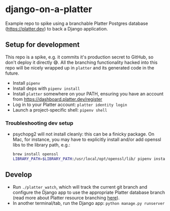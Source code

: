 # django-on-a-platter

Example repo to spike using a branchable Platter Postgres database (<https://platter.dev>) to back a
Django application.

## Setup for development

This repo is a spike, e.g. it commits it's production secret to GitHub, so don't deploy it directly
😅. All the branching functionality hacked into this repo will be nicely wrapped up in `platter` and
its generated code in the future.

- Install `pipenv`
- Install deps with `pipenv install`
- Install `platter` somewhere on your PATH, ensuring you have an account from
  <https://dashboard.platter.dev/register>
- Log in to your Platter account: `platter identity login`
- Launch a project-specific shell: `pipenv shell`

### Troubleshooting dev setup

- psychopg2 will not install cleanly: this can be a finicky package. On Mac, for instance, you may
  have to explicitly install and/or add openssl libs to the library path, e.g.:

    ```bash
    brew install openssl
    LIBRARY_PATH=$LIBRARY_PATH:/usr/local/opt/openssl/lib/ pipenv install psycopg2
    ```

## Develop

- Run `./platter_watch`, which will track the current git branch and configure the Django app to use
  the appropriate Platter database branch (read more about Platter resource branching
  [here](https://docs.platter.dev/concepts/branching)).
- In another terminal/tab, run the Django app: `python manage.py runserver`

